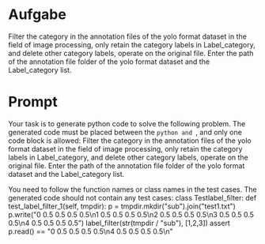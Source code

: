 # Aufgabe
Filter the category in the annotation files of the yolo format dataset in the field of image processing, only retain the category labels in Label_category, and delete other category labels, operate on the original file. Enter the path of the annotation file folder of the yolo format dataset and the Label_category list.

# Prompt
Your task is to generate python code to solve the following problem. The generated code must be placed between the ```python and ```, and only one code block is allowed: 
Filter the category in the annotation files of the yolo format dataset in the field of image processing, only retain the category labels in Label_category, and delete other category labels, operate on the original file. Enter the path of the annotation file folder of the yolo format dataset and the Label_category list.

You need to follow the function names or class names in the test cases. The generated code should not contain any test cases: 
class Testlabel_filter:
    def test_label_filter_1(self, tmpdir):
        p = tmpdir.mkdir("sub").join("test1.txt")
        p.write("0 0.5 0.5 0.5 0.5\n1 0.5 0.5 0.5 0.5\n2 0.5 0.5 0.5 0.5\n3 0.5 0.5 0.5 0.5\n4 0.5 0.5 0.5 0.5")
        label_filter(str(tmpdir / "sub"), [1,2,3])
        assert p.read() == "0 0.5 0.5 0.5 0.5\n4 0.5 0.5 0.5 0.5\n"